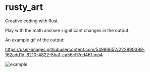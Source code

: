 # rusty_art

Creative coding with Rust. 

Play with the math and see significant changes in the output.

An example gif of the output:




https://user-images.githubusercontent.com/54986652/222890399-162add1d-8210-4822-8ba1-ca56c97cd461.mp4


![example](/results/animationd.gif)


